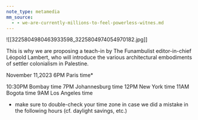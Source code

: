 ```yaml
---
note_type: metamedia
mm_source:
  - - we-are-currently-millions-to-feel-powerless-witnes.md
---
```


![[3225804980463933598_3225804974054970182.jpg]]

This is why we are proposing a teach-in by The Funambulist
editor-in-chief Léopold Lambert, who will introduce the various
architectural embodiments of settler colonialism in Palestine.

November 11,2023
6PM Paris time*

10:30PM Bombay time
7PM Johannesburg time
12PM New York time
11AM Bogota time
9AM Los Angeles time

* make sure to double-check your time zone in case we did a mistake in the following hours
(cf. daylight savings, etc.)

